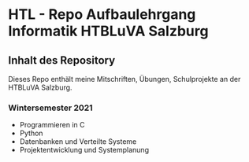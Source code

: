 # HTL - Repo Aufbaulehrgang Informatik HTBLuVA Salzburg

## Inhalt des Repository

Dieses Repo enthält meine Mitschriften, Übungen, Schulprojekte an der HTBLuVA Salzburg.

### Wintersemester 2021

- Programmieren in C
- Python
- Datenbanken und Verteilte Systeme
- Projektentwicklung und Systemplanung